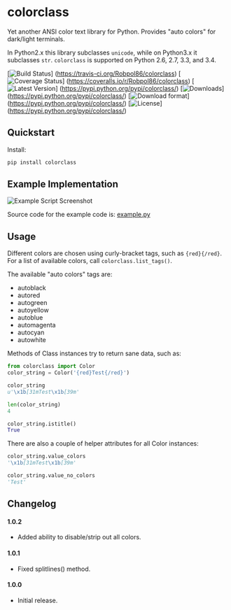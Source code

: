 # colorclass

Yet another ANSI color text library for Python. Provides "auto colors" for dark/light terminals.

In Python2.x this library subclasses `unicode`, while on Python3.x it subclasses `str`. `colorclass` is supported on
Python 2.6, 2.7, 3.3, and 3.4.

[![Build Status](https://travis-ci.org/Robpol86/colorclass.svg?branch=master)]
(https://travis-ci.org/Robpol86/colorclass)
[![Coverage Status](https://img.shields.io/coveralls/Robpol86/colorclass.svg)]
(https://coveralls.io/r/Robpol86/colorclass)
[![Latest Version](https://pypip.in/version/colorclass/badge.png)]
(https://pypi.python.org/pypi/colorclass/)
[![Downloads](https://pypip.in/download/colorclass/badge.png)]
(https://pypi.python.org/pypi/colorclass/)
[![Download format](https://pypip.in/format/colorclass/badge.png)]
(https://pypi.python.org/pypi/colorclass/)
[![License](https://pypip.in/license/colorclass/badge.png)]
(https://pypi.python.org/pypi/colorclass/)

## Quickstart

Install:
```bash
pip install colorclass
```

## Example Implementation

![Example Script Screenshot](/example.png?raw=true "Example Script Screenshot")

Source code for the example code is: [example.py](example.py)

## Usage

Different colors are chosen using curly-bracket tags, such as `{red}{/red}`. For a list of available colors, call
`colorclass.list_tags()`.

The available "auto colors" tags are:

* autoblack
* autored
* autogreen
* autoyellow
* autoblue
* automagenta
* autocyan
* autowhite

Methods of Class instances try to return sane data, such as:

```python
from colorclass import Color
color_string = Color('{red}Test{/red}')

color_string
u'\x1b[31mTest\x1b[39m'

len(color_string)
4

color_string.istitle()
True
```

There are also a couple of helper attributes for all Color instances:

```python
color_string.value_colors
'\x1b[31mTest\x1b[39m'

color_string.value_no_colors
'Test'
```

## Changelog

#### 1.0.2

* Added ability to disable/strip out all colors.

#### 1.0.1

* Fixed splitlines() method.

#### 1.0.0

* Initial release.
